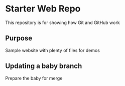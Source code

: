 # Starter Web Repo

This repository is for showing how Git and GitHub work

## Purpose

Sample website with plenty of files for demos

## Updating a baby branch
 
 Prepare the baby for merge